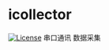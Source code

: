 # icollector
[![License](https://img.shields.io/badge/license-MIT-green.svg?style=flat)](https://github.com/holtenko/icollector/blob/master/LICENSE) 
串口通讯
数据采集